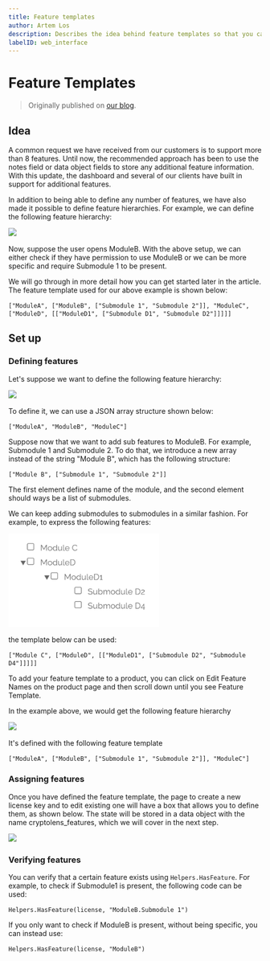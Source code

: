 ```yaml
---
title: Feature templates
author: Artem Los
description: Describes the idea behind feature templates so that you can support more than 8 features.
labelID: web_interface
---
```


# Feature Templates

> Originally published on [our blog](https://cryptolens.io/2019/05/support-for-any-number-of-features/).

## Idea
A common request we have received from our customers is to support more than 8 features. Until now, the recommended approach has been to use the notes field or data object fields to store any additional feature information. With this update, the dashboard and several of our clients have built in support for additional features.

In addition to being able to define any number of features, we have also made it possible to define feature hierarchies. For example, we can define the following feature hierarchy:

![](https://i0.wp.com/cryptolens.io/wp-content/uploads/2019/05/image-2.png?zoom=1.25&ssl=1)

Now, suppose the user opens ModuleB. With the above setup, we can either check if they have permission to use ModuleB or we can be more specific and require Submodule 1 to be present.

We will go through in more detail how you can get started later in the article. The feature template used for our above example is shown below:

```
["ModuleA", ["ModuleB", ["Submodule 1", "Submodule 2"]], "ModuleC", ["ModuleD", [["ModuleD1", ["Submodule D1", "Submodule D2"]]]]]
```

## Set up
### Defining features
Let's suppose we want to define the following feature hierarchy:

![](https://i2.wp.com/cryptolens.io/wp-content/uploads/2019/05/image-3.png?zoom=1.25&ssl=1)

To define it, we can use a JSON array structure shown below:

```
["ModuleA", "ModuleB", "ModuleC"]
```

Suppose now that we want to add sub features to ModuleB. For example, Submodule 1 and Submodule 2. To do that, we introduce a new array instead of the string "Module B", which has the following structure:

```
["Module B", ["Submodule 1", "Submodule 2"]]
```

The first element defines name of the module, and the second element should ways be a list of submodules.

We can keep adding submodules to submodules in a similar fashion. For example, to express the following features:

<img src="/images/2022-04-20-feature-template.png" style="width:300px;" />

the template below can be used:

```
["Module C", ["ModuleD", [["ModuleD1", ["Submodule D2", "Submodule D4"]]]]]
```

To add your feature template to a product, you can click on Edit Feature Names on the product page and then scroll down until you see Feature Template.

In the example above, we would get the following feature hierarchy

![](https://i2.wp.com/cryptolens.io/wp-content/uploads/2019/05/image-4.png?zoom=1.25&ssl=1)

It's defined with the following feature template

```
["ModuleA", ["ModuleB", ["Submodule 1", "Submodule 2"]], "ModuleC"]
```

### Assigning features
Once you have defined the feature template, the page to create a new license key and to edit existing one will have a box that allows you to define them, as shown below. The state will be stored in a data object with the name cryptolens_features, which we will cover in the next step.

![](https://i0.wp.com/cryptolens.io/wp-content/uploads/2019/05/image.png?zoom=1.25&ssl=1)

### Verifying features
You can verify that a certain feature exists using `Helpers.HasFeature`. For example, to check if Submodule1 is present, the following code can be used:

```
Helpers.HasFeature(license, "ModuleB.Submodule 1")
```

If you only want to check if ModuleB is present, without being specific, you can instead use:

```
Helpers.HasFeature(license, "ModuleB")
```
